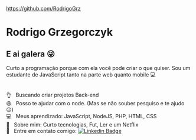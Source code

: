 https://github.com/RodrigoGrz

# Rodrigo Grzegorczyk

## E ai galera :stuck_out_tongue_winking_eye:
Curto a programação porque com ela você pode criar o que quiser.
Sou um estudante de JavaScript tanto na parte web quanto mobile :computer:

 <br/>:ok_hand: &nbsp; Buscando criar projetos Back-end
 <br/>:satisfied: &nbsp; Posso te ajudar com o node. (Mas se não souber pesquiso e te ajudo :wink:)
 <br/>:computer: &nbsp; Meus aprendizado: JavaScript, NodeJS, PHP, HTML, CSS
 <br/>:movie_camera: &nbsp; Sobre mim: Curto tecnologias, Fut, Ler e um Netflix
 <br/>:email: &nbsp; Entre em contato comigo: [![Linkedin Badge](https://img.shields.io/badge/LinkedIn-Rodrigo%20Grzegorczyk-blue)](https://www.linkedin.com/in/rodrigo-grzegorczyk-0046981ab/)
